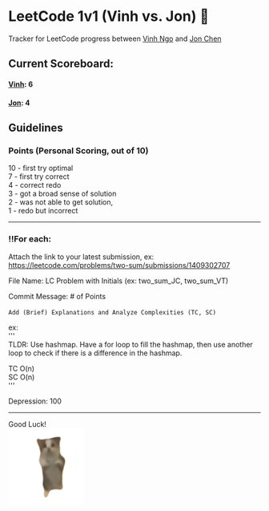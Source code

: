 # LeetCode 1v1 (Vinh vs. Jon) 🤺
Tracker for LeetCode progress between [Vinh Ngo](https://github.com/vinhngo380) and [Jon Chen](https://github.com/thisisjonchen)

## Current Scoreboard:
#### [Vinh](): 6                              </br>
#### [Jon](https://leetcode.com/u/ZeBosse/): 4

## Guidelines
### Points (Personal Scoring, out of 10)
10 - first try optimal <br>
7 - first try correct <br>
4 - correct redo <br>
3 - got a broad sense of solution <br>
2 - was not able to get solution, <br>
1 - redo but incorrect <br>

<hr/>

### ‼️For each:

Attach the link to your latest submission,
ex: https://leetcode.com/problems/two-sum/submissions/1409302707 <br/>

File Name: LC Problem with Initials (ex: two_sum_JC, two_sum_VT) <br/>

Commit Message: # of Points <br/>
 
`Add (Brief) Explanations and Analyze Complexities (TC, SC)`

ex: \
 '''\
 TLDR: Use hashmap. Have a for loop to fill the hashmap, then use another loop to check if there is a difference in the hashmap.

 TC O(n)\
 SC O(n)\
 '''
 

Depression: 100 <br/>
 
<hr/>

Good Luck!\
<img src="/misc/cat.gif" width="30%" height="30%"/>
